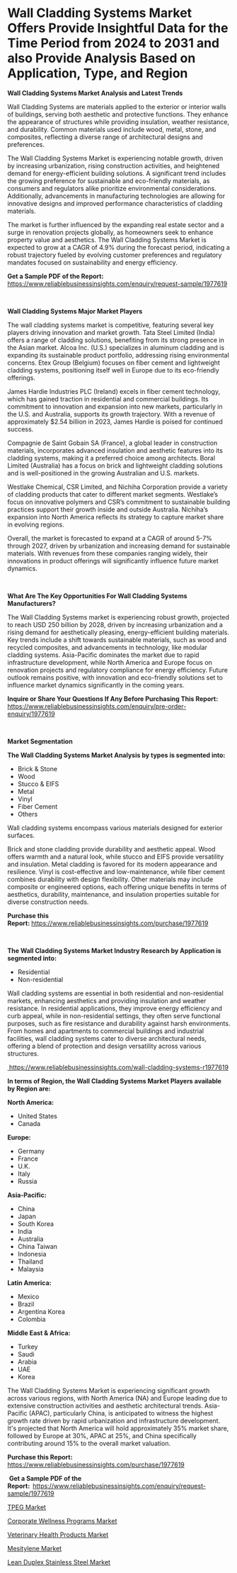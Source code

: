 <p><h1>Wall Cladding Systems Market Offers Provide Insightful Data for the Time Period from 2024 to 2031 and also Provide Analysis Based on Application, Type, and Region</h1></p><p><strong>Wall Cladding Systems Market Analysis and Latest Trends</strong></p>
<p><p>Wall Cladding Systems are materials applied to the exterior or interior walls of buildings, serving both aesthetic and protective functions. They enhance the appearance of structures while providing insulation, weather resistance, and durability. Common materials used include wood, metal, stone, and composites, reflecting a diverse range of architectural designs and preferences.</p><p>The Wall Cladding Systems Market is experiencing notable growth, driven by increasing urbanization, rising construction activities, and heightened demand for energy-efficient building solutions. A significant trend includes the growing preference for sustainable and eco-friendly materials, as consumers and regulators alike prioritize environmental considerations. Additionally, advancements in manufacturing technologies are allowing for innovative designs and improved performance characteristics of cladding materials.</p><p>The market is further influenced by the expanding real estate sector and a surge in renovation projects globally, as homeowners seek to enhance property value and aesthetics. The Wall Cladding Systems Market is expected to grow at a CAGR of 4.9% during the forecast period, indicating a robust trajectory fueled by evolving customer preferences and regulatory mandates focused on sustainability and energy efficiency.</p></p>
<p><strong>Get a Sample PDF of the Report:&nbsp;</strong> <a href="https://www.reliablebusinessinsights.com/enquiry/request-sample/1977619?utm_campaign=1109&utm_medium=2&utm_source=Github&utm_content=ia&utm_term=14112024&utm_id=wall-cladding-systems">https://www.reliablebusinessinsights.com/enquiry/request-sample/1977619</a></p>
<p>&nbsp;</p>
<p><strong>Wall Cladding Systems Major Market Players</strong></p>
<p><p>The wall cladding systems market is competitive, featuring several key players driving innovation and market growth. Tata Steel Limited (India) offers a range of cladding solutions, benefiting from its strong presence in the Asian market. Alcoa Inc. (U.S.) specializes in aluminum cladding and is expanding its sustainable product portfolio, addressing rising environmental concerns. Etex Group (Belgium) focuses on fiber cement and lightweight cladding systems, positioning itself well in Europe due to its eco-friendly offerings.</p><p>James Hardie Industries PLC (Ireland) excels in fiber cement technology, which has gained traction in residential and commercial buildings. Its commitment to innovation and expansion into new markets, particularly in the U.S. and Australia, supports its growth trajectory. With a revenue of approximately $2.54 billion in 2023, James Hardie is poised for continued success.</p><p>Compagnie de Saint Gobain SA (France), a global leader in construction materials, incorporates advanced insulation and aesthetic features into its cladding systems, making it a preferred choice among architects. Boral Limited (Australia) has a focus on brick and lightweight cladding solutions and is well-positioned in the growing Australian and U.S. markets.</p><p>Westlake Chemical, CSR Limited, and Nichiha Corporation provide a variety of cladding products that cater to different market segments. Westlake’s focus on innovative polymers and CSR’s commitment to sustainable building practices support their growth inside and outside Australia. Nichiha’s expansion into North America reflects its strategy to capture market share in evolving regions.</p><p>Overall, the market is forecasted to expand at a CAGR of around 5-7% through 2027, driven by urbanization and increasing demand for sustainable materials. With revenues from these companies ranging widely, their innovations in product offerings will significantly influence future market dynamics.</p></p>
<p>&nbsp;</p>
<p><strong>What Are The Key Opportunities For Wall Cladding Systems Manufacturers?</strong></p>
<p><p>The Wall Cladding Systems market is experiencing robust growth, projected to reach USD 250 billion by 2028, driven by increasing urbanization and a rising demand for aesthetically pleasing, energy-efficient building materials. Key trends include a shift towards sustainable materials, such as wood and recycled composites, and advancements in technology, like modular cladding systems. Asia-Pacific dominates the market due to rapid infrastructure development, while North America and Europe focus on renovation projects and regulatory compliance for energy efficiency. Future outlook remains positive, with innovation and eco-friendly solutions set to influence market dynamics significantly in the coming years.</p></p>
<p><strong>Inquire or Share Your Questions If Any Before Purchasing This Report:</strong> <a href="https://www.reliablebusinessinsights.com/enquiry/pre-order-enquiry/1977619?utm_campaign=1109&utm_medium=2&utm_source=Github&utm_content=ia&utm_term=14112024&utm_id=wall-cladding-systems">https://www.reliablebusinessinsights.com/enquiry/pre-order-enquiry/1977619</a></p>
<p>&nbsp;</p>
<p><strong>Market Segmentation</strong></p>
<p><strong>The Wall Cladding Systems Market Analysis by types is segmented into:</strong></p>
<p><ul><li>Brick & Stone</li><li>Wood</li><li>Stucco & EIFS</li><li>Metal</li><li>Vinyl</li><li>Fiber Cement</li><li>Others</li></ul></p>
<p><p>Wall cladding systems encompass various materials designed for exterior surfaces. </p><p>Brick and stone cladding provide durability and aesthetic appeal. Wood offers warmth and a natural look, while stucco and EIFS provide versatility and insulation. Metal cladding is favored for its modern appearance and resilience. Vinyl is cost-effective and low-maintenance, while fiber cement combines durability with design flexibility. Other materials may include composite or engineered options, each offering unique benefits in terms of aesthetics, durability, maintenance, and insulation properties suitable for diverse construction needs.</p></p>
<p><strong>Purchase this Report:&nbsp;</strong><a href="https://www.reliablebusinessinsights.com/purchase/1977619?utm_campaign=1109&utm_medium=2&utm_source=Github&utm_content=ia&utm_term=14112024&utm_id=wall-cladding-systems">https://www.reliablebusinessinsights.com/purchase/1977619</a></p>
<p>&nbsp;</p>
<p><strong>The Wall Cladding Systems Market Industry Research by Application is segmented into:</strong></p>
<p><ul><li>Residential</li><li>Non-residential</li></ul></p>
<p><p>Wall cladding systems are essential in both residential and non-residential markets, enhancing aesthetics and providing insulation and weather resistance. In residential applications, they improve energy efficiency and curb appeal, while in non-residential settings, they often serve functional purposes, such as fire resistance and durability against harsh environments. From homes and apartments to commercial buildings and industrial facilities, wall cladding systems cater to diverse architectural needs, offering a blend of protection and design versatility across various structures.</p></p>
<p><a href="https://www.reliablebusinessinsights.com/wall-cladding-systems-r1977619?utm_campaign=1109&utm_medium=2&utm_source=Github&utm_content=ia&utm_term=14112024&utm_id=wall-cladding-systems">&nbsp;https://www.reliablebusinessinsights.com/wall-cladding-systems-r1977619</a></p>
<p><strong>In terms of Region, the Wall Cladding Systems Market Players available by Region are:</strong></p>
<p>
    <p> <strong> North America: </strong>
        <ul>
            <li>United States</li>
            <li>Canada</li>
        </ul>
        </p> 
    <p> <strong> Europe: </strong>
        <ul>
            <li>Germany</li>
            <li>France</li>
            <li>U.K.</li>
            <li>Italy</li>
            <li>Russia</li>
        </ul>
        </p> 
    <p> <strong> Asia-Pacific: </strong>
        <ul>
            <li>China</li>
            <li>Japan</li>
            <li>South Korea</li>
            <li>India</li>
            <li>Australia</li>
            <li>China Taiwan</li>
            <li>Indonesia</li>
            <li>Thailand</li>
            <li>Malaysia</li>
        </ul>
        </p> 
    <p> <strong> Latin America: </strong>
        <ul>
            <li>Mexico</li>
            <li>Brazil</li>
            <li>Argentina Korea</li>
            <li>Colombia</li>
        </ul>
        </p> 
    <p> <strong> Middle East & Africa: </strong>
        <ul>
            <li>Turkey</li>
            <li>Saudi</li>
            <li>Arabia</li>
            <li>UAE</li>
            <li>Korea</li>
        </ul>
    </p>
    </p>
<p><p>The Wall Cladding Systems Market is experiencing significant growth across various regions, with North America (NA) and Europe leading due to extensive construction activities and aesthetic architectural trends. Asia-Pacific (APAC), particularly China, is anticipated to witness the highest growth rate driven by rapid urbanization and infrastructure development. It's projected that North America will hold approximately 35% market share, followed by Europe at 30%, APAC at 25%, and China specifically contributing around 15% to the overall market valuation.</p></p>
<p><strong>Purchase this Report: </strong><a href="https://www.reliablebusinessinsights.com/purchase/1977619?utm_campaign=1109&utm_medium=2&utm_source=Github&utm_content=ia&utm_term=14112024&utm_id=wall-cladding-systems">https://www.reliablebusinessinsights.com/purchase/1977619</a></p>
<p>&nbsp;<strong>Get a Sample PDF of the Report:&nbsp;&nbsp;</strong><a href="https://www.reliablebusinessinsights.com/enquiry/request-sample/1977619?utm_campaign=1109&utm_medium=2&utm_source=Github&utm_content=ia&utm_term=14112024&utm_id=wall-cladding-systems">https://www.reliablebusinessinsights.com/enquiry/request-sample/1977619</a></p>
<p><strong></strong></p>
<p><p><a href="https://www.linkedin.com/pulse/tpeg-market-share-analysis-growth-trends-forecasts-period-lzozc?utm_campaign=1109&utm_medium=2&utm_source=Github&utm_content=ia&utm_term=14112024&utm_id=wall-cladding-systems">TPEG Market</a></p><p><a href="https://issuu.com/reportprime-2/docs/corporate-wellness-programs-market-_bd81b8694fbbf1?utm_campaign=1109&utm_medium=2&utm_source=Github&utm_content=ia&utm_term=14112024&utm_id=wall-cladding-systems">Corporate Wellness Programs Market</a></p><p><a href="https://issuu.com/reportprime-2/docs/veterinary-health-products-market-s_f7739e8cc3d420?utm_campaign=1109&utm_medium=2&utm_source=Github&utm_content=ia&utm_term=14112024&utm_id=wall-cladding-systems">Veterinary Health Products Market</a></p><p><a href="https://www.linkedin.com/pulse/unveiling-market-trends-global-mesitylene-growth-regional-insights-4gwec?utm_campaign=1109&utm_medium=2&utm_source=Github&utm_content=ia&utm_term=14112024&utm_id=wall-cladding-systems">Mesitylene Market</a></p><p><a href="https://github.com/AshikRahman665/Market-Research-Report-List-1/blob/main/lean-duplex-stainless-steel-market.md?utm_campaign=1109&utm_medium=2&utm_source=Github&utm_content=ia&utm_term=14112024&utm_id=wall-cladding-systems">Lean Duplex Stainless Steel Market</a></p></p>